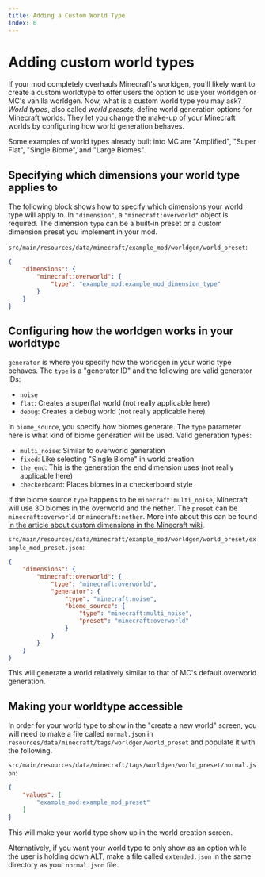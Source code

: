 ```yaml
---
title: Adding a Custom World Type
index: 0
---
```


# Adding custom world types
If your mod completely overhauls Minecraft's worldgen, you'll likely want to create a custom worldtype to offer users the option to use your worldgen or MC's vanilla worldgen.
Now, what is a custom world type you may ask? *World types*, also called *world presets*, define world generation options for Minecraft worlds. They let you change the make-up of your Minecraft worlds by configuring how world generation behaves.

Some examples of world types already built into MC are "Amplified", "Super Flat", "Single Biome", and "Large Biomes".

## Specifying which dimensions your world type applies to

The following block shows how to specify which dimensions your world type will apply to. In `"dimension"`, a `"minecraft:overworld"` object is required.
The dimension `type` can be a built-in preset or a custom dimension preset you implement in your mod.


`src/main/resources/data/minecraft/example_mod/worldgen/world_preset`:
```json
{
	"dimensions": {
		"minecraft:overworld": {
			"type": "example_mod:example_mod_dimension_type"
		}
	}
}
```

## Configuring how the worldgen works in your worldtype

`generator` is where you specify how the worldgen in your world type behaves. The `type` is a "generator ID" and the following are valid generator IDs:
 - `noise`
 - `flat`: Creates a superflat world (not really applicable here)
 - `debug`: Creates a debug world (not really applicable here)

In `biome_source`, you specify how biomes generate. The `type` parameter here is what kind of biome generation will be used.
Valid generation types:
 - `multi_noise`: Similar to overworld generation
 - `fixed`: Like selecting "Single Biome" in world creation
 - `the_end`: This is the generation the end dimension uses (not really applicable here)
 - `checkerboard`: Places biomes in a checkerboard style

If the biome source `type` happens to be `minecraft:multi_noise`, Minecraft will use 3D biomes in the overworld and the nether.
The `preset` can be `minecraft:overworld` or `minecraft:nether`. More info about this can be found [in the article about custom dimensions in the Minecraft wiki](https://minecraft.wiki/w/Custom_dimension#Multi-noise_biome_source_parameter_list).

`src/main/resources/data/minecraft/example_mod/worldgen/world_preset/example_mod_preset.json`:
```json
{
	"dimensions": {
		"minecraft:overworld": {
			"type": "minecraft:overworld",
			"generator": {
				"type": "minecraft:noise",
				"biome_source": {
					"type": "minecraft:multi_noise",
					"preset": "minecraft:overworld"
				}
			}
		}
	}
}
```
This will generate a world relatively similar to that of MC's default overworld generation.

## Making your worldtype accessible

In order for your world type to show in the "create a new world" screen, you will need to make a file called `normal.json` in `resources/data/minecraft/tags/worldgen/world_preset` and populate it with the following.

`src/main/resources/data/minecraft/tags/worldgen/world_preset/normal.json`:
```json
{
	"values": [
		"example_mod:example_mod_preset"
	]
}
```
This will make your world type show up in the world creation screen.

Alternatively, if you want your world type to only show as an option while the user is holding down ALT, make a file called `extended.json` in the same directory as your `normal.json` file.

